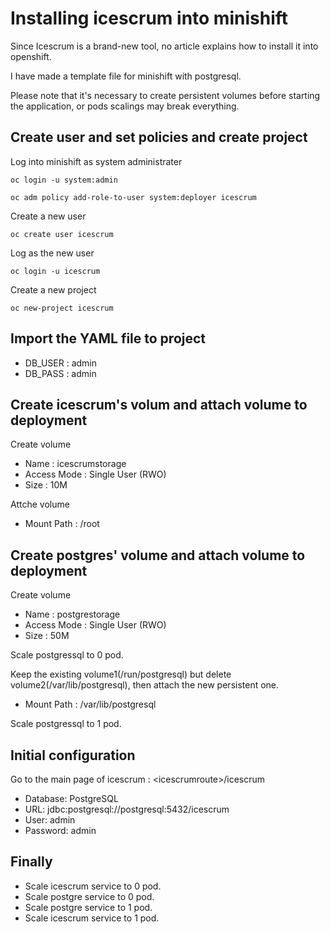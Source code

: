# Installing icescrum into minishift
Since Icescrum is a brand-new tool, no article explains how to install it into openshift.

I have made a template file for minishift with postgresql.

Please note that it's necessary to create persistent volumes before starting the application, or pods scalings may break everything. 

## Create user and set policies and create project
Log into minishift as system administrater
```
oc login -u system:admin
```

```
oc adm policy add-role-to-user system:deployer icescrum
```
Create a new user
```
oc create user icescrum
```
Log as the new user
```
oc login -u icescrum
```
Create a new project
```
oc new-project icescrum
```
## Import the YAML file to project
* DB_USER : admin
* DB_PASS : admin

## Create icescrum's volum and attach volume to deployment
Create volume
* Name : icescrumstorage
* Access Mode : Single User (RWO) 
* Size : 10M

Attche volume
* Mount Path : /root

## Create postgres' volume and attach volume to deployment
Create volume
* Name : postgrestorage
* Access Mode : Single User (RWO) 
* Size : 50M

Scale postgressql to 0 pod.

Keep the existing volume1(/run/postgresql) but delete volume2(/var/lib/postgresql), then attach the new persistent one.
* Mount Path : /var/lib/postgresql

Scale postgressql to 1 pod.

## Initial configuration
Go to the main page of icescrum : \<icescrumroute\>/icescrum
* Database:                   PostgreSQL
* URL:                        jdbc:postgresql://postgresql:5432/icescrum
* User:                       admin
* Password:                   admin

## Finally
* Scale icescrum service to 0 pod.
* Scale postgre service to 0 pod.
* Scale postgre service to 1 pod.
* Scale icescrum service to 1 pod.

